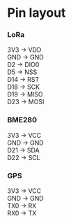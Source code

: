 # Pin layout

### LoRa
3V3 -> VDD  
GND -> GND  
D2 -> DIO0  
D5 -> NSS  
D14 -> RST  
D18 -> SCK  
D19 -> MISO  
D23 -> MOSI

### BME280
3V3 -> VCC  
GND -> GND  
D21 -> SDA  
D22 -> SCL

### GPS
3V3 -> VCC  
GND -> GND  
TX0 -> RX  
RX0 -> TX
